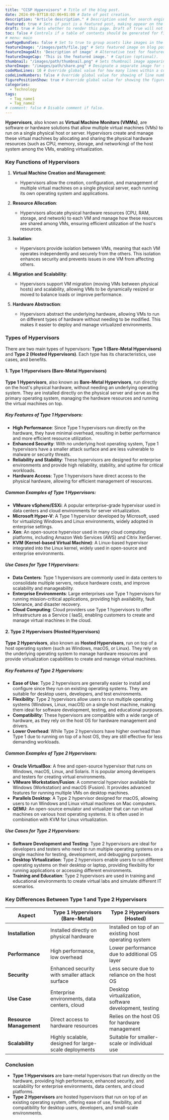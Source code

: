 ```yaml
---
title: "CCSP Hypervisors" # Title of the blog post.
date: 2024-09-07T18:02:06+01:00 # Date of post creation.
description: "Article description." # Description used for search engine.
featured: true # Sets if post is a featured post, making appear on the home page side bar.
draft: true # Sets whether to render this page. Draft of true will not be rendered.
toc: false # Controls if a table of contents should be generated for first-level links automatically.
# menu: main
usePageBundles: false # Set to true to group assets like images in the same folder as this post.
featureImage: "/images/path/file.jpg" # Sets featured image on blog post.
featureImageAlt: 'Description of image' # Alternative text for featured image.
featureImageCap: 'This is the featured image.' # Caption (optional).
thumbnail: "/images/path/thumbnail.png" # Sets thumbnail image appearing inside card on homepage.
shareImage: "/images/path/share.png" # Designate a separate image for social media sharing.
codeMaxLines: 10 # Override global value for how many lines within a code block before auto-collapsing.
codeLineNumbers: false # Override global value for showing of line numbers within code block.
figurePositionShow: true # Override global value for showing the figure label.
categories:
  - Technology
tags:
  - Tag_name1
  - Tag_name2
# comment: false # Disable comment if false.
---
```


**Hypervisors**, also known as **Virtual Machine Monitors (VMMs)**, are software or hardware
solutions that allow multiple virtual machines (VMs) to run on a single physical host or server.
Hypervisors create and manage these virtual machines by allocating and sharing the physical hardware
resources (such as CPU, memory, storage, and networking) of the host system among the VMs, enabling
virtualization.

### Key Functions of Hypervisors

1. **Virtual Machine Creation and Management**:
    - Hypervisors allow the creation, configuration, and management of multiple virtual machines on
      a single physical server, each running its own operating system and applications.

2. **Resource Allocation**:
    - Hypervisors allocate physical hardware resources (CPU, RAM, storage, and network) to each VM
      and manage how these resources are shared among VMs, ensuring efficient utilization of the
      host's resources.

3. **Isolation**:
    - Hypervisors provide isolation between VMs, meaning that each VM operates independently and
      securely from the others. This isolation enhances security and prevents issues in one VM from
      affecting others.

4. **Migration and Scalability**:
    - Hypervisors support VM migration (moving VMs between physical hosts) and scalability, allowing
      VMs to be dynamically resized or moved to balance loads or improve performance.

5. **Hardware Abstraction**:
    - Hypervisors abstract the underlying hardware, allowing VMs to run on different types of
      hardware without needing to be modified. This makes it easier to deploy and manage virtualized
      environments.

### Types of Hypervisors

There are two main types of hypervisors: **Type 1 (Bare-Metal Hypervisors)** and **Type 2 (Hosted
Hypervisors)**. Each type has its characteristics, use cases, and benefits.

#### 1. Type 1 Hypervisors (Bare-Metal Hypervisors)

**Type 1 Hypervisors**, also known as **Bare-Metal Hypervisors**, run directly on the host's
physical hardware, without needing an underlying operating system. They are installed directly on
the physical server and serve as the primary operating system, managing the hardware resources and
running the virtual machines on top.

##### Key Features of Type 1 Hypervisors:

- **High Performance**: Since Type 1 hypervisors run directly on the hardware, they have minimal
  overhead, resulting in better performance and more efficient resource utilization.
- **Enhanced Security**: With no underlying host operating system, Type 1 hypervisors have a smaller
  attack surface and are less vulnerable to malware or security threats.
- **Reliability and Stability**: These hypervisors are designed for enterprise environments and
  provide high reliability, stability, and uptime for critical workloads.
- **Hardware Access**: Type 1 hypervisors have direct access to the physical hardware, allowing for
  efficient management of resources.

##### Common Examples of Type 1 Hypervisors:

- **VMware vSphere/ESXi**: A popular enterprise-grade hypervisor used in data centers and cloud
  environments for server virtualization.
- **Microsoft Hyper-V**: A Type 1 hypervisor developed by Microsoft, used for virtualizing Windows
  and Linux environments, widely adopted in enterprise settings.
- **Xen**: An open-source hypervisor used in many cloud computing platforms, including Amazon Web
  Services (AWS) and Citrix XenServer.
- **KVM (Kernel-based Virtual Machine)**: A Linux-based hypervisor integrated into the Linux kernel,
  widely used in open-source and enterprise environments.

##### Use Cases for Type 1 Hypervisors:

- **Data Centers**: Type 1 hypervisors are commonly used in data centers to consolidate multiple
  servers, reduce hardware costs, and improve scalability and manageability.
- **Enterprise Environments**: Large enterprises use Type 1 hypervisors for running mission-critical
  applications, providing high availability, fault tolerance, and disaster recovery.
- **Cloud Computing**: Cloud providers use Type 1 hypervisors to offer Infrastructure as a Service (
  IaaS), enabling customers to create and manage virtual machines in the cloud.

#### 2. Type 2 Hypervisors (Hosted Hypervisors)

**Type 2 Hypervisors**, also known as **Hosted Hypervisors**, run on top of a host operating
system (such as Windows, macOS, or Linux). They rely on the underlying operating system to manage
hardware resources and provide virtualization capabilities to create and manage virtual machines.

##### Key Features of Type 2 Hypervisors:

- **Ease of Use**: Type 2 hypervisors are generally easier to install and configure since they run
  on existing operating systems. They are suitable for desktop users, developers, and test
  environments.
- **Flexibility**: Type 2 hypervisors allow users to run multiple operating systems (Windows, Linux,
  macOS) on a single host machine, making them ideal for software development, testing, and
  educational purposes.
- **Compatibility**: These hypervisors are compatible with a wide range of hardware, as they rely on
  the host OS for hardware management and drivers.
- **Lower Overhead**: While Type 2 hypervisors have higher overhead than Type 1 due to running on
  top of a host OS, they are still effective for less demanding workloads.

##### Common Examples of Type 2 Hypervisors:

- **Oracle VirtualBox**: A free and open-source hypervisor that runs on Windows, macOS, Linux, and
  Solaris. It is popular among developers and testers for creating virtual environments.
- **VMware Workstation/Fusion**: A commercial hypervisor available for Windows (Workstation) and
  macOS (Fusion). It provides advanced features for running multiple VMs on desktop machines.
- **Parallels Desktop**: A Type 2 hypervisor designed for macOS, allowing users to run Windows and
  Linux virtual machines on Mac computers.
- **QEMU**: An open-source emulator and virtualizer that can run virtual machines on various host
  operating systems. It is often used in combination with KVM for Linux virtualization.

##### Use Cases for Type 2 Hypervisors:

- **Software Development and Testing**: Type 2 hypervisors are ideal for developers and testers who
  need to run multiple operating systems on a single machine for testing, development, and debugging
  purposes.
- **Desktop Virtualization**: Type 2 hypervisors enable users to run different operating systems on
  their desktop or laptop, providing flexibility for running applications or accessing different
  environments.
- **Training and Education**: Type 2 hypervisors are used in training and educational environments
  to create virtual labs and simulate different IT scenarios.

### Key Differences Between Type 1 and Type 2 Hypervisors

| Aspect                  | Type 1 Hypervisors (Bare-Metal)                       | Type 2 Hypervisors (Hosted)                           |
|-------------------------|-------------------------------------------------------|-------------------------------------------------------|
| **Installation**        | Installed directly on physical hardware               | Installed on top of an existing host operating system |
| **Performance**         | High performance, low overhead                        | Lower performance due to additional OS layer          |
| **Security**            | Enhanced security with smaller attack surface         | Less secure due to reliance on the host OS            |
| **Use Case**            | Enterprise environments, data centers, cloud          | Desktop virtualization, software development, testing |
| **Resource Management** | Direct access to hardware resources                   | Relies on the host OS for hardware management         |
| **Scalability**         | Highly scalable, designed for large-scale deployments | Suitable for smaller-scale or individual use          |

### Conclusion

- **Type 1 Hypervisors** are bare-metal hypervisors that run directly on the hardware, providing
  high performance, enhanced security, and scalability for enterprise environments, data centers,
  and cloud platforms.
- **Type 2 Hypervisors** are hosted hypervisors that run on top of an existing operating system,
  offering ease of use, flexibility, and compatibility for desktop users, developers, and
  small-scale environments.
